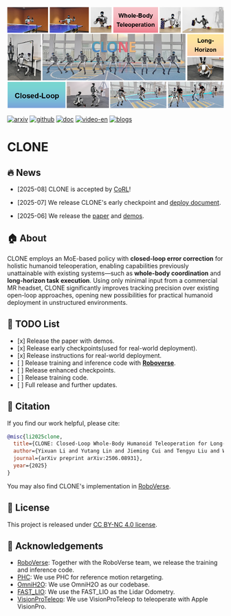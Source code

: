 [![demo](./resources/teaser.png "demo")](https://player.vimeo.com/video/1092360484?h=1c4f4e6711)
<div id="top" align="left">

[![arxiv](https://img.shields.io/badge/arXiv%202506.08931-red?logo=arxiv)](https://arxiv.org/abs/2506.08931)
[![github](https://img.shields.io/badge/Project-0065D3?logo=rocket&logoColor=white)](https://humanoid-clone.github.io/)
[![doc](https://img.shields.io/badge/Document-FFA500?logo=readthedocs&logoColor=white)](https://github.com/humanoid-clone/CLONE/blob/main/README.md)
[![video-en](https://img.shields.io/badge/Video-Vimeo-D33847)](https://player.vimeo.com/video/1092360484?h=1c4f4e6711)
[![blogs](https://img.shields.io/badge/Blogs-Deployment-da282a)](https://yutang-lin.github.io/blog/)
</div>

# CLONE

## 🔥 News

- \[2025-08\] CLONE is accepted by [CoRL](https://www.corl.org)!

- \[2025-07\] We release CLONE's early checkpoint and [deploy document](https://github.com/humanoid-clone/CLONE/blob/main/deploy/README.md).

- \[2025-06\] We release the [paper](https://arxiv.org/abs/2506.08931) and [demos]().




## 🏠 About

<!-- ![Teaser](assets/teaser.jpg) -->

CLONE employs an MoE-based policy with <b>closed-loop error correction</b> for holistic humanoid teleoperation, enabling capabilities previously unattainable with existing systems—such as <b>whole-body coordination</b> and <b>long-horizon task execution</b>.
Using only minimal input from a commercial MR headset, CLONE significantly improves tracking precision over existing open-loop approaches, opening new possibilities for practical humanoid deployment in unstructured environments.







<!-- ## 📚 Getting Started

### Prerequisites


### Installation


### Training and Deployment -->








## 📝 TODO List

- \[x\] Release the paper with demos.
- \[x\] Release early checkpoints(used for real-world deployment).
- \[x\] Release instructions for real-world deployment.
- \[ \] Release training and inference code with [**Roboverse**](https://github.com/RoboVerseOrg/RoboVerse).
- \[ \] Release enhanced checkpoints.
- \[ \] Release training code.
- \[ \] Full release and further updates.


## 🔗 Citation

If you find our work helpful, please cite:

```bibtex
@misc{li2025clone,
  title={CLONE: Closed-Loop Whole-Body Humanoid Teleoperation for Long-Horizon Tasks}, 
  author={Yixuan Li and Yutang Lin and Jieming Cui and Tengyu Liu and Wei Liang and Yixin Zhu and Siyuan Huang},
  journal={arXiv preprint arXiv:2506.08931}, 
  year={2025}
}
```
You may also find CLONE's implementation in [RoboVerse](https://github.com/RoboVerseOrg/RoboVerse).

</details>

## 📄 License

This project is released under [CC BY-NC 4.0 license](https://creativecommons.org/licenses/by-nc/4.0/deed.en).


## 👏 Acknowledgements
- [RoboVerse](https://github.com/RoboVerseOrg/RoboVerse): Together with the RoboVerse team, we release the training and inference code.
- [PHC](https://github.com/ZhengyiLuo/PHC): We use PHC for reference motion retargeting.
- [OmniH2O](https://github.com/LeCAR-Lab/human2humanoid): We use OmniH2O as our codebase.
- [FAST_LIO](https://github.com/LeCAR-Lab/human2humanoid): We use the FAST_LIO as the Lidar Odometry.
- [VisionProTeleop](https://github.com/Improbable-AI/VisionProTeleop): We use VisionProTeleop to teleoperate with Apple VisionPro.
